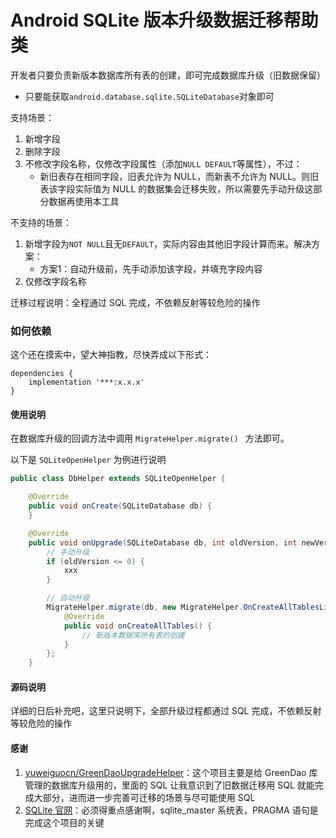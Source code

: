 # Android SQLite 版本升级数据迁移帮助类

开发者只要负责新版本数据库所有表的创建，即可完成数据库升级（旧数据保留）
- 只要能获取`android.database.sqlite.SQLiteDatabase`对象即可

支持场景：
1. 新增字段
2. 删除字段
3. 不修改字段名称，仅修改字段属性（添加`NULL DEFAULT`等属性），不过：
    - 新旧表存在相同字段，旧表允许为 NULL，而新表不允许为 NULL。则旧表该字段实际值为 NULL 的数据集会迁移失败，所以需要先手动升级这部分数据再使用本工具

不支持的场景：
1. 新增字段为`NOT NULL`且无`DEFAULT`，实际内容由其他旧字段计算而来。解决方案：
	- 方案1：自动升级前，先手动添加该字段，并填充字段内容
2. 仅修改字段名称

迁移过程说明：全程通过 SQL 完成，不依赖反射等较危险的操作

### 如何依赖

这个还在摸索中，望大神指教，尽快弄成以下形式：

```
dependencies {
    implementation '***:x.x.x'
}
```

#### 使用说明

在数据库升级的回调方法中调用 ```MigrateHelper.migrate() ``` 方法即可。

以下是 ``` SQLiteOpenHelper ``` 为例进行说明

``` java
public class DbHelper extends SQLiteOpenHelper {

    @Override
    public void onCreate(SQLiteDatabase db) {
    }

    @Override
    public void onUpgrade(SQLiteDatabase db, int oldVersion, int newVersion) {
        // 手动升级
        if (oldVersion <= 0) {
            xxx
        }

        // 自动升级
        MigrateHelper.migrate(db, new MigrateHelper.OnCreateAllTablesListener() {
            @Override
            public void onCreateAllTables() {
                // 新版本数据库所有表的创建
            }
        };
    }
```

#### 源码说明

详细的日后补充吧，这里只说明下，全部升级过程都通过 SQL 完成，不依赖反射等较危险的操作

#### 感谢

1. [yuweiguocn/GreenDaoUpgradeHelper](https://github.com/yuweiguocn/GreenDaoUpgradeHelper)：这个项目主要是给 GreenDao 库管理的数据库升级用的，里面的 SQL 让我意识到了旧数据迁移用 SQL 就能完成大部分，进而进一步完善可迁移的场景与尽可能使用 SQL
2. [SQLite 官网](https://www.sqlite.org/lang.html)：必须得重点感谢啊，sqlite_master 系统表，PRAGMA 语句是完成这个项目的关键
